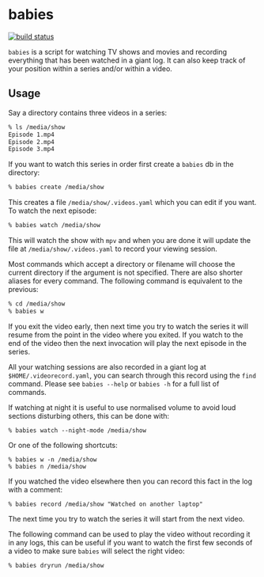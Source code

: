 # babies

[![build status](https://circleci.com/gh/insidewhy/babies.png?style=shield)](https://circleci.com/gh/insidewhy/babies)

`babies` is a script for watching TV shows and movies and recording everything that has been watched in a giant log.
It can also keep track of your position within a series and/or within a video.

## Usage

Say a directory contains three videos in a series:

```bash
% ls /media/show
Episode 1.mp4
Episode 2.mp4
Episode 3.mp4
```

If you want to watch this series in order first create a `babies` db in the directory:
```bash
% babies create /media/show
```

This creates a file `/media/show/.videos.yaml` which you can edit if you want. To watch the next episode:
```bash
% babies watch /media/show
```

This will watch the show with `mpv` and when you are done it will update the file at `/media/show/.videos.yaml` to record your viewing session.

Most commands which accept a directory or filename will choose the current directory if the argument is not specified. There are also shorter aliases for every command. The following command is equivalent to the previous:
```bash
% cd /media/show
% babies w
```

If you exit the video early, then next time you try to watch the series it will resume from the point in the video where you exited. If you watch to the end of the video then the next invocation will play the next episode in the series.

All your watching sessions are also recorded in a giant log at `$HOME/.videorecord.yaml`, you can search through this record using the `find` command. Please see `babies --help` or `babies -h` for a full list of commands.

If watching at night it is useful to use normalised volume to avoid loud sections disturbing others, this can be done with:
```
% babies watch --night-mode /media/show
```

Or one of the following shortcuts:
```
% babies w -n /media/show
% babies n /media/show
```

If you watched the video elsewhere then you can record this fact in the log with a comment:
```
% babies record /media/show "Watched on another laptop"
```

The next time you try to watch the series it will start from the next video.

The following command can be used to play the video without recording it in any logs, this can be useful if you want to watch the first few seconds of a video to make sure `babies` will select the right video:
```
% babies dryrun /media/show
```
